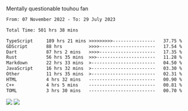 Mentally questionable touhou fan



<!--START_SECTION:waka-->

```txt
From: 07 November 2022 - To: 29 July 2023

Total Time: 501 hrs 38 mins

TypeScript     189 hrs 21 mins >>>>>>>>>----------------   37.75 %
GDScript       88 hrs          >>>>---------------------   17.54 %
Dart           87 hrs 2 mins   >>>>---------------------   17.35 %
Rust           56 hrs 35 mins  >>>----------------------   11.28 %
Markdown       22 hrs 33 mins  >------------------------   04.50 %
JavaScript     16 hrs 32 mins  >------------------------   03.30 %
Other          11 hrs 35 mins  >------------------------   02.31 %
HTML           4 hrs 32 mins   -------------------------   00.90 %
C++            4 hrs 5 mins    -------------------------   00.81 %
TOML           3 hrs 30 mins   -------------------------   00.70 %
```

<!--END_SECTION:waka-->

![](https://posei.me/horse_going_hard.gif)
![](https://posei.me/horse_going_hard.gif)
